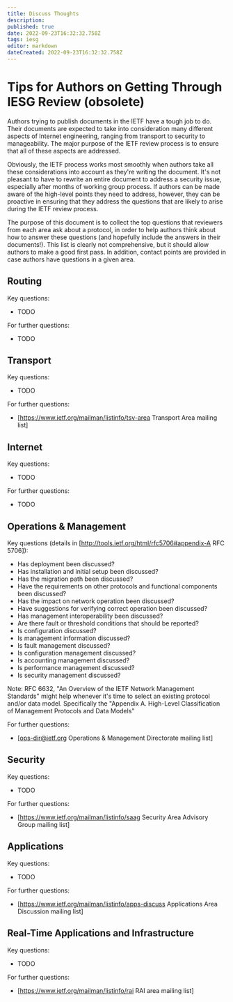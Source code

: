 ```yaml
---
title: Discuss Thoughts
description: 
published: true
date: 2022-09-23T16:32:32.758Z
tags: iesg
editor: markdown
dateCreated: 2022-09-23T16:32:32.758Z
---
```


# Tips for Authors on Getting Through IESG Review (obsolete)
Authors trying to publish documents in the IETF have a tough job to do.  Their documents are expected to take into consideration many different aspects of Internet engineering, ranging from transport to security to manageability.  The major purpose of the IETF review process is to ensure that all of these aspects are addressed.

Obviously, the IETF process works most smoothly when authors take all these considerations into account as they're writing the document.  It's not pleasant to have to rewrite an entire document to address a security issue, especially after months of working group process.  If authors can be made aware of the high-level points they need to address, however, they can be proactive in ensuring that they address the questions that are likely to arise during the IETF review process.

The purpose of this document is to collect the top questions that reviewers from each area ask about a protocol, in order to help authors think about how to answer these questions (and hopefully include the answers in their documents!).  This list is clearly not comprehensive, but it should allow authors to make a good first pass.  In addition, contact points are provided in case authors have questions in a given area.


## Routing 

Key questions:
 * TODO

For further questions:
 * TODO

## Transport 

Key questions:
 * TODO

For further questions:
 * [https://www.ietf.org/mailman/listinfo/tsv-area Transport Area mailing list]

## Internet 

Key questions:
 * TODO

For further questions:
 * TODO

## Operations & Management 

Key questions (details in [http://tools.ietf.org/html/rfc5706#appendix-A RFC 5706]):
 * Has deployment been discussed?
 * Has installation and initial setup been discussed?
 * Has the migration path been discussed?
 * Have the requirements on other protocols and functional components been discussed?
 * Has the impact on network operation been discussed?
 * Have suggestions for verifying correct operation been discussed?
 * Has management interoperability been discussed?
 * Are there fault or threshold conditions that should be reported?
 * Is configuration discussed?
 * Is management information discussed?
 * Is fault management discussed? 
 * Is configuration management discussed? 
 * Is accounting management discussed? 
 * Is performance management discussed? 
 * Is security management discussed?

Note: RFC 6632, "An Overview of the IETF Network Management Standards" might help whenever it's time to select an existing protocol and/or data model. Specifically the "Appendix A. High-Level Classification of Management Protocols and Data Models"

For further questions:
 * [ops-dir@ietf.org Operations & Management Directorate mailing list]

## Security 

Key questions:
 * TODO

For further questions:
 * [https://www.ietf.org/mailman/listinfo/saag Security Area Advisory Group mailing list]

## Applications 

Key questions:
 * TODO

For further questions:
 * [https://www.ietf.org/mailman/listinfo/apps-discuss Applications Area Discussion mailing list]

## Real-Time Applications and Infrastructure 

Key questions:
 * TODO

For further questions:
 * [https://www.ietf.org/mailman/listinfo/rai RAI area mailing list]